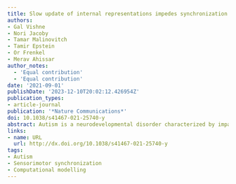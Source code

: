 ```yaml
---
title: Slow update of internal representations impedes synchronization in autism
authors:
- Gal Vishne
- Nori Jacoby
- Tamar Malinovitch
- Tamir Epstein
- Or Frenkel
- Merav Ahissar
author_notes:
  - 'Equal contribution'
  - 'Equal contribution'
date: '2021-09-01'
publishDate: '2023-12-10T20:02:12.426954Z'
publication_types:
- article-journal
publication: '*Nature Communications*'
doi: 10.1038/s41467-021-25740-y
abstract: Autism is a neurodevelopmental disorder characterized by impaired social skills, motor and perceptual atypicalities. These difficulties were explained within the Bayesian framework as either reflecting oversensitivity to prediction errors or - just the opposite - slow updating of such errors. To test these opposing theories, we administer paced finger-tapping, a synchronization task that requires use of recent sensory information for fast error-correction. We use computational modelling to disentangle the contributions of error-correction from that of noise in keeping temporal intervals, and in executing motor responses. To assess the specificity of tapping characteristics to autism, we compare performance to both neurotypical individuals and individuals with dyslexia. Only the autism group shows poor sensorimotor synchronization. Trial-by-trial modelling reveals typical noise levels in interval representations and motor responses. However, rate of error correction is reduced in autism, impeding synchronization ability. These results provide evidence for slow updating of internal representations in autism.
links:
- name: URL
  url: http://dx.doi.org/10.1038/s41467-021-25740-y
tags:
- Autism
- Sensorimotor synchronization
- Computational modelling
---
```

